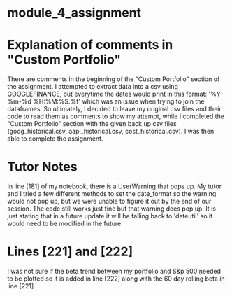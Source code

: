 # module_4_assignment

# Explanation of comments in "Custom Portfolio"
There are comments in the beginning of the "Custom Portfolio" section of the assignment. I attempted to extract data into a csv using GOOGLEFINANCE, but everytime the dates would print in this format: '%Y-%m-%d %H:%M:%S.%f' which was an issue when trying to join the dataframes. So ultimately, I decided to leave my original csv files and their code to read them as comments to show my attempt, while I completed the "Custom Portfolio" section with the given back up csv files (goog_historical.csv, aapl_historical.csv, cost_historical.csv). I was then able to complete the assignment.

# Tutor Notes
In line [181] of my notebook, there is a UserWarning that pops up. My tutor and I tried a few different methods to set the date_format so the warning would not pop up, but we were unable to figure it out by the end of our session. The code still works just fine but that warning does pop up. It is just stating that in a future update it will be falling back to 'dateutil' so it would need to be modified in the future.

# Lines [221] and [222] 
I was not sure if the beta trend between my portfolio and S&p 500 needed to be plotted so it is added in line [222] along with the 60 day rolling beta in line [221]. 